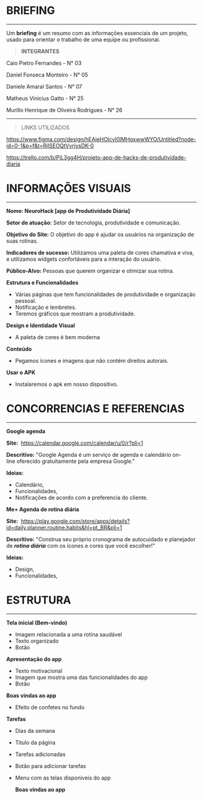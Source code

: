 # BRIEFING

---

Um **briefing** é um resumo com as informações essenciais de um projeto, usado para orientar o trabalho de uma equipe ou profissional.

> **INTEGRANTES**
> 

Caio Pietro Fernandes - N° 03

Daniel Fonseca Monteiro - N° 05

Daniele Amaral Santos - N° 07

Matheus Vinicius Gatto - N° 25

Murillo Henrique de Oliveira Rodrigues - N° 26

---

> LINKS UTILIZADOS
> 

https://www.figma.com/design/hEAjeHOIcyI0lMHqxwwWYO/Untitled?node-id=0-1&p=f&t=RjISEOQtVvrjysDK-0

https://trello.com/b/PjL3gg4H/projeto-app-de-hacks-de-produtividade-diaria

# **INFORMAÇÕES VISUAIS**

---

**Nome: NeuroHack  [app de Produtividade Diária]**

**Setor de atuação:** Setor de tecnologia, produtividade e comunicação.

**Objetivo do Site:** O objetivo do app é ajudar os usuários na organização de suas rotinas.

**Indicadores de sucesso:** Utilizamos uma paleta de cores chamativa e viva, e utilizamos widgets confortáveis para a interação do usuário.

**Público-Alvo:** Pessoas que querem organizar e otimizar sua rotina.

**Estrutura e Funcionalidades**

- Várias páginas que tem funcionalidades de produtividade e organização pessoal.
- Notificação e lembretes.
- Teremos gráficos que mostram a produtividade.

**Design e Identidade Visual**

- A paleta de cores é bem moderna

**Conteúdo**

- Pegamos ícones e imagens que não contém direitos autorais.

**Usar o APK**

- Instalaremos o apk em nosso dispositivo.

# CONCORRENCIAS E REFERENCIAS

---

**Google agenda**

**Site:**  https://calendar.google.com/calendar/u/0/r?pli=1

**Descritivo:** "Google Agenda é um serviço de agenda e calendário on-line oferecido gratuitamente pela empresa Google.”

**Ideias:**

- Calendário,
- Funcionalidades,
- Notificações de acordo com a preferencia do cliente.

**Me+ Agenda de rotina diária**

**Site:**  [](https://calendar.google.com/calendar/u/0/r?pli=1)https://play.google.com/store/apps/details?id=daily.planner.routine.habits&hl=pt_BR&pli=1

**Descritivo:** "Construa seu próprio cronograma de autocuidado e planejador de ***rotina diária*** com os ícones e cores que você escolher!”

**Ideias:**

- Design,
- Funcionalidades,

# ESTRUTURA

---

**Tela inicial (Bem-vindo)**

- Imagem relacionada a uma rotina saudável
- Texto organizado
- Botão
    
    

**Apresentação do app**

- Texto motivacional
- Imagem que mostra uma das funcionalidades do app
- Botão
    
  
    

**Boas vindas ao app**

- Efeito de confetes no fundo
    
  
    

**Tarefas**

- Dias da semana
- Titulo da página
- Tarefas adicionadas
- Botão para adicionar tarefas
- Menu com as telas disponíveis do app
    

    
    **Boas vindas ao app**
